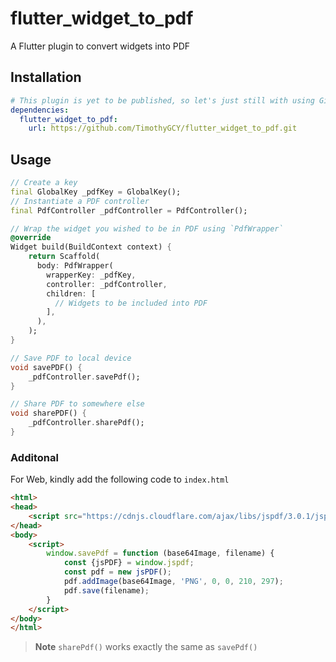 # flutter_widget_to_pdf

A Flutter plugin to convert widgets into PDF

## Installation

```yaml
# This plugin is yet to be published, so let's just still with using Git URL
dependencies:
  flutter_widget_to_pdf:
    url: https://github.com/TimothyGCY/flutter_widget_to_pdf.git
```

## Usage

```dart
// Create a key
final GlobalKey _pdfKey = GlobalKey();
// Instantiate a PDF controller
final PdfController _pdfController = PdfController();

// Wrap the widget you wished to be in PDF using `PdfWrapper`
@override
Widget build(BuildContext context) {
    return Scaffold(
      body: PdfWrapper(
        wrapperKey: _pdfKey,
        controller: _pdfController,
        children: [
          // Widgets to be included into PDF
        ],
      ),
    );
}

// Save PDF to local device
void savePDF() {
    _pdfController.savePdf();
}

// Share PDF to somewhere else
void sharePDF() {
    _pdfController.sharePdf();
}
```

### Additonal

For Web, kindly add the following code to `index.html`

```html
<html>
<head>
    <script src="https://cdnjs.cloudflare.com/ajax/libs/jspdf/3.0.1/jspdf.umd.min.js"></script>
</head>
<body>
    <script>
        window.savePdf = function (base64Image, filename) {
            const {jsPDF} = window.jspdf;
            const pdf = new jsPDF();
            pdf.addImage(base64Image, 'PNG', 0, 0, 210, 297);
            pdf.save(filename);
        }
    </script>
</body>
</html>
```


> **Note**
> `sharePdf()` works exactly the same as `savePdf()`

